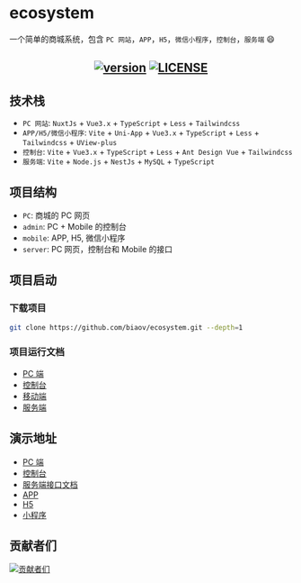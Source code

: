 # ecosystem

一个简单的商城系统，包含 `PC 网站`，`APP`，`H5`，`微信小程序`，`控制台`，`服务端` 😄

<h2 align="center">
  <a href="https://github.com/biaov/ecosystem"><img src="https://shields.io/github/v/release/biaov/ecosystem.svg?logo=github&label=version" alt="version" /></a>
  <a href="https://github.com/biaov/ecosystem/blob/main/LICENSE"><img src="https://img.shields.io/badge/license-MIT-green" alt="LICENSE" /></a>
</h2>

## 技术栈

- `PC 网站`: `NuxtJs` + `Vue3.x` + `TypeScript` + `Less` + `Tailwindcss`
- `APP/H5/微信小程序`: `Vite` + `Uni-App` + `Vue3.x` + `TypeScript` + `Less` + `Tailwindcss` + `UView-plus`
- `控制台`: `Vite` + `Vue3.x` + `TypeScript` + `Less` + `Ant Design Vue` + `Tailwindcss`
- `服务端`: `Vite` + `Node.js` + `NestJs` + `MySQL` + `TypeScript`

## 项目结构

- `PC`: 商城的 PC 网页
- `admin`: PC + Mobile 的控制台
- `mobile`: APP, H5, 微信小程序
- `server`: PC 网页，控制台和 Mobile 的接口

## 项目启动

### 下载项目

```sh
git clone https://github.com/biaov/ecosystem.git --depth=1
```

### 项目运行文档

- [PC 端](https://github.com/biaov/ecosystem/blob/main/pc/README.md)
- [控制台](https://github.com/biaov/ecosystem/blob/main/admin/README.md)
- [移动端](https://github.com/biaov/ecosystem/blob/main/mobile/README.md)
- [服务端](https://github.com/biaov/ecosystem/blob/main/server/README.md)

## 演示地址

- [PC 端](http://ecosystem.biaov.cn/)
- [控制台](http://ecosystem.biaov.cn/admin/)
- [服务端接口文档](https://apifox.com/apidoc/shared/1058a6ee-8362-4b19-b74b-83fe690625fd)
- [APP](https://github.com/biaov/ecosystem/releases)
- [H5](http://ecosystem.biaov.cn/h5)
- [小程序](http://ecosystem.biaov.cn/h5)

## 贡献者们

[![贡献者们](https://contrib.rocks/image?repo=biaov/ecosystem)](https://github.com/biaov/ecosystem/graphs/contributors)
